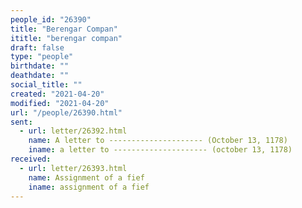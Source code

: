 ```yaml
---
people_id: "26390"
title: "Berengar Compan"
ititle: "berengar compan"
draft: false
type: "people"
birthdate: ""
deathdate: ""
social_title: ""
created: "2021-04-20"
modified: "2021-04-20"
url: "/people/26390.html"
sent:
  - url: letter/26392.html
    name: A letter to --------------------- (October 13, 1178)
    iname: a letter to --------------------- (october 13, 1178)
received:
  - url: letter/26393.html
    name: Assignment of a fief
    iname: assignment of a fief
---
```

